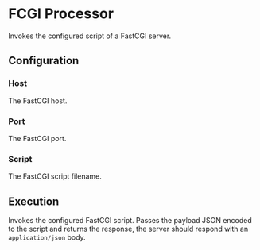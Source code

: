 
# FCGI Processor

Invokes the configured script of a FastCGI server.

## Configuration

### Host

The FastCGI host.

### Port

The FastCGI port.

### Script

The FastCGI script filename.

## Execution

Invokes the configured FastCGI script. Passes the payload JSON encoded to the script
and returns the response, the server should respond with an `application/json` body.
